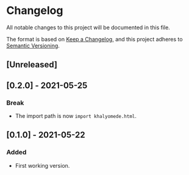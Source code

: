 # Changelog
All notable changes to this project will be documented in this file.

The format is based on [Keep a Changelog](https://keepachangelog.com/en/1.0.0/),
and this project adheres to [Semantic Versioning](https://semver.org/spec/v2.0.0.html).

## [Unreleased]

## [0.2.0] - 2021-05-25

### Break

- The import path is now `import khalyomede.html`.

## [0.1.0] - 2021-05-22

### Added

- First working version.
